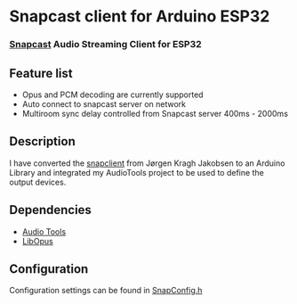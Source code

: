 # Snapcast client for Arduino ESP32

### [Snapcast](https://github.com/badaix/snapcast) Audio Streaming Client for ESP32

## Feature list

- Opus and PCM decoding are currently supported
- Auto connect to snapcast server on network
- Multiroom sync delay controlled from Snapcast server 400ms - 2000ms

## Description

I have converted the [snapclient](https://github.com/jorgenkraghjakobsen/snapclient) from Jørgen Kragh Jakobsen to an Arduino Library and integrated my AudioTools project to be used to define the output devices.

## Dependencies

- [Audio Tools](https://github.com/pschatzmann/arduino-audio-tools)
- [LibOpus](https://github.com/pschatzmann/arduino-libopus)


## Configuration

Configuration settings can be found in [SnapConfig.h](https://github.com/pschatzmann/arduino-snapcast/blob/main/src/SnapConfig.h)
